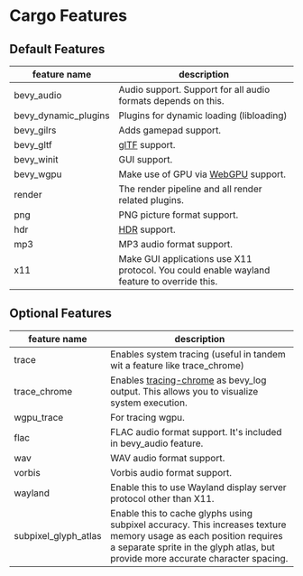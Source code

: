 # Cargo Features

## Default Features

|feature name|description|
|-|-|
|bevy_audio|Audio support. Support for all audio formats depends on this.|
|bevy_dynamic_plugins|Plugins for dynamic loading (libloading)|
|bevy_gilrs|Adds gamepad support.|
|bevy_gltf|[glTF](https://www.khronos.org/gltf/) support.|
|bevy_winit|GUI support.|
|bevy_wgpu|Make use of GPU via [WebGPU](https://gpuweb.github.io/gpuweb/) support.|
|render|The render pipeline and all render related plugins.|
|png|PNG picture format support.|
|hdr|[HDR](https://en.wikipedia.org/wiki/High_dynamic_range) support.|
|mp3|MP3 audio format support.|
|x11|Make GUI applications use X11 protocol. You could enable wayland feature to override this.|

## Optional Features

|feature name|description|
|-|-|
|trace|Enables system tracing (useful in tandem wit a feature like trace_chrome)|
|trace_chrome|Enables [tracing-chrome](https://github.com/thoren-d/tracing-chrome) as bevy_log output. This allows you to visualize system execution.|
|wgpu_trace|For tracing wgpu.|
|flac|FLAC audio format support. It's included in bevy_audio feature.|
|wav|WAV audio format support.|
|vorbis|Vorbis audio format support.|
|wayland|Enable this to use Wayland display server protocol other than X11.|
|subpixel_glyph_atlas|Enable this to cache glyphs using subpixel accuracy. This increases texture memory usage as each position requires a separate sprite in the glyph atlas, but provide more accurate character spacing.|
